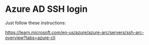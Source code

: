 # Azure AD SSH login

Just follow these instructions:

https://learn.microsoft.com/en-us/azure/azure-arc/servers/ssh-arc-overview?tabs=azure-cli

